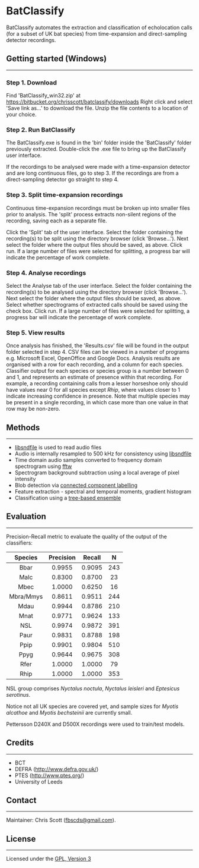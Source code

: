 # __BatClassify__

BatClassify automates the extraction and classification of echolocation calls (for a subset of UK bat species) from time-expansion and direct-sampling detector recordings.


## Getting started (Windows)
-----------------------
### Step 1. Download
Find 'BatClassify_win32.zip' at https://bitbucket.org/chrisscott/batclassify/downloads 
Right click and select 'Save link as...' to download the file. Unzip the file contents to a location of your choice.

### Step 2. Run BatClassify
The BatClassify.exe is found in the 'bin' folder inside the 'BatClassify' folder previously extracted. Double-click the .exe file to bring up the BatClassify user interface. 

If the recordings to be analysed were made with a time-expansion detector and are long continuous files, go to step 3. If the recordings are from a direct-sampling detector go straight to step 4.

### Step 3. Split time-expansion recordings
Continuous time-expansion recordings must be broken up into smaller files prior to analysis. The 'split' process extracts non-silent regions of the recording, saving each as a separate file.

Click the 'Split' tab of the user interface. Select the folder containing the recording(s) to be split using the directory browser (click 'Browse...'). Next select the folder where the output files should be saved, as above. Click run. If a large number of files were selected for splitting, a progress bar will indicate the percentage of work complete.

### Step 4. Analyse recordings
Select the Analyse tab of the user interface. Select the folder containing the recording(s) to be analysed using the directory browser (click 'Browse...'). Next select the folder where the output files should be saved, as above. Select whether spectrograms of extracted calls should be saved using the check box. Click run. If a large number of files were selected for splitting, a progress bar will indicate the percentage of work complete.

### Step 5. View results
Once analysis has finished, the 'Results.csv' file will be found in the output folder selected in step 4. CSV files can be viewed in a number of programs e.g. Microsoft Excel, OpenOffice and Google Docs. Analysis results are organised with a row for each recording, and a column for each species. Classifier output for each species or species group is a number between 0 and 1, and represents an estimate of presence within that recording. For example, a recording containing calls from a lesser horseshoe only should have values near 0 for all species except _Rhip_, where values closer to 1 indicate increasing confidence in presence. Note that multiple species may be present in a single recording, in which case more than one value in that row may be non-zero.


## Methods
-----------------------
* [libsndfile](http://www.mega-nerd.com/libsndfile/) is used to read audio files
* Audio is internally resampled to 500 kHz for consistency using [libsndfile](http://www.mega-nerd.com/SRC/)
* Time domain audio samples converted to frequency domain spectrogram using [fftw](http://www.fftw.org/)
* Spectrogram background subtraction using a local average of pixel intensity
* Blob detection via [connected component labelling](http://www.iis.sinica.edu.tw/papers/fchang/1362-F.pdf)
* Feature extraction - spectral and temporal moments, gradient histogram
* Classification using a [tree-based ensemble](http://orbi.ulg.ac.be/bitstream/2268/9357/1/geurts-mlj-advance.pdf)


## Evaluation
-----------------------
Precision-Recall metric to evaluate the quality of the output of the classifiers:

| Species   | Precision | Recall |  N  |
|:---------:|:---------:|:------:|:---:|
| Bbar		| 0.9955    | 0.9095 | 243 |
| Malc    	| 0.8300    | 0.8700 | 23  |
| Mbec    	| 1.0000    | 0.6250 | 16  |
| Mbra/Mmys | 0.8611    | 0.9511 | 244 |
| Mdau     	| 0.9944    | 0.8786 | 210 |
| Mnat     	| 0.9771    | 0.9624 | 133 |
| NSL      	| 0.9974    | 0.9872 | 391 |
| Paur     	| 0.9831    | 0.8788 | 198 |
| Ppip     	| 0.9901    | 0.9804 | 510 |
| Ppyg     	| 0.9644    | 0.9675 | 308 |
| Rfer     	| 1.0000    | 1.0000 | 79  |
| Rhip     	| 1.0000    | 1.0000 | 353 |

NSL group comprises _Nyctalus noctula_, _Nyctalus leisleri_ and _Eptesicus serotinus_.

Notice not all UK species are covered yet, and sample sizes for _Myotis alcathoe_ and _Myotis bechsteinii_ are currently small.

Pettersson D240X and D500X recordings were used to train/test models.


## Credits
-----------------------
* BCT
* DEFRA (http://www.defra.gov.uk/)
* PTES (http://www.ptes.org/)
* University of Leeds


## Contact
-----------------------
Maintainer: Chris Scott (fbscds@gmail.com).


## License
-----------------------
Licensed under the [GPL, Version 3](http://www.gnu.org/copyleft/gpl.html)

